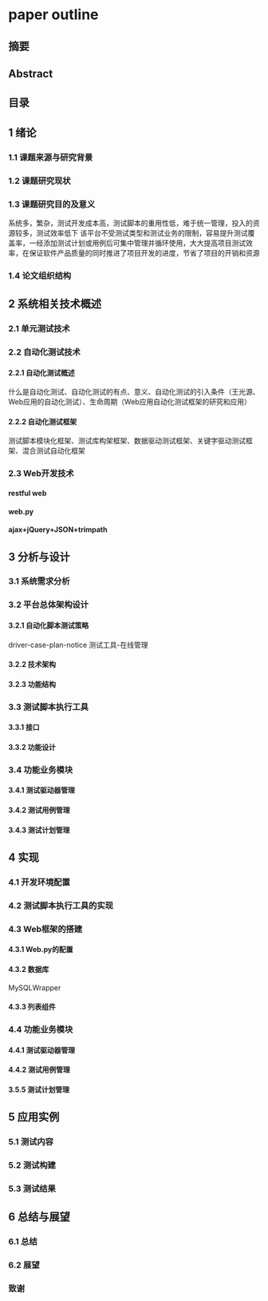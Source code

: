 # paper outline

## 摘要
## Abstract
## 目录
## 1 绪论
### 1.1 课题来源与研究背景


### 1.2 课题研究现状

### 1.3 课题研究目的及意义
系统多，繁杂，测试开发成本高，测试脚本的重用性低，难于统一管理，投入的资源较多，测试效率低下
该平台不受测试类型和测试业务的限制，容易提升测试覆盖率，一经添加测试计划或用例后可集中管理并循环使用，大大提高项目测试效率，在保证软件产品质量的同时推进了项目开发的进度，节省了项目的开销和资源
### 1.4 论文组织结构

## 2 系统相关技术概述
### 2.1 单元测试技术

### 2.2 自动化测试技术
#### 2.2.1 自动化测试概述
什么是自动化测试、自动化测试的有点、意义、自动化测试的引入条件（王光源、Web应用的自动化测试）、生命周期（Web应用自动化测试框架的研究和应用）

#### 2.2.2 自动化测试框架
测试脚本模块化框架、测试库构架框架、数据驱动测试框架、关键字驱动测试框架、混合测试自动化框架

### 2.3 Web开发技术
#### restful web

#### web.py

#### ajax+jQuery+JSON+trimpath

## 3 分析与设计
### 3.1 系统需求分析

### 3.2 平台总体架构设计
#### 3.2.1 自动化脚本测试策略
driver-case-plan-notice
测试工具-在线管理

#### 3.2.2 技术架构

#### 3.2.3 功能结构

### 3.3 测试脚本执行工具
#### 3.3.1 接口
#### 3.3.2 功能设计

### 3.4 功能业务模块
#### 3.4.1 测试驱动器管理

#### 3.4.2 测试用例管理

#### 3.4.3 测试计划管理


## 4 实现
### 4.1 开发环境配置

### 4.2 测试脚本执行工具的实现

### 4.3 Web框架的搭建
#### 4.3.1 Web.py的配置

#### 4.3.2 数据库
MySQLWrapper

#### 4.3.3 列表组件

### 4.4 功能业务模块
#### 4.4.1 测试驱动器管理

#### 4.4.2 测试用例管理

#### 3.5.5 测试计划管理

## 5 应用实例
### 5.1 测试内容

### 5.2 测试构建

### 5.3 测试结果

## 6 总结与展望
### 6.1 总结
### 6.2 展望

### 致谢
